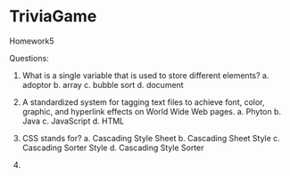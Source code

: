 # TriviaGame
Homework5

Questions:

1.  What is a single variable that is used to store different elements?
    a. adoptor
    b. array
    c. bubble sort
    d. document

2.  A standardized system for tagging text files to achieve font, color, graphic, and hyperlink effects on World Wide Web pages.
    a. Phyton
    b. Java
    c. JavaScript
    d. HTML

3. CSS stands for?
    a. Cascading Style Sheet
    b. Cascading Sheet Style
    c. Cascading Sorter Style
    d. Cascading Style Sorter 

4. 
